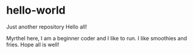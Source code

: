 # hello-world
Just another repository
Hello all!

Myrthel here, I am a beginner coder and I like to run.
I like smoothies and fries. Hope all is well!
